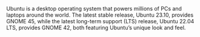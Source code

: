 Ubuntu is a desktop operating system that powers millions of PCs and laptops around the world. The latest stable release, Ubuntu 23.10, provides GNOME 45, while the latest long-term support (LTS) release, Ubuntu 22.04 LTS, provides GNOME 42, both featuring Ubuntu’s unique look and feel.
